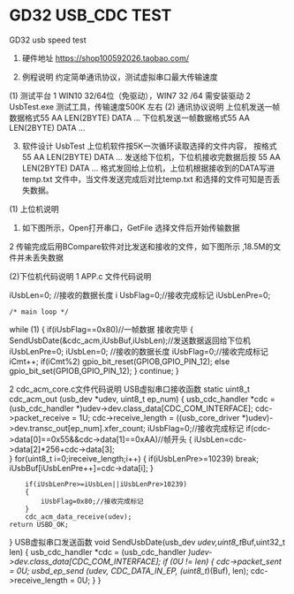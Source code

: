 # GD32 USB_CDC TEST
 GD32 usb speed test
1. 硬件地址
   https://shop100592026.taobao.com/
   
2.	例程说明
   约定简单通讯协议，测试虚拟串口最大传输速度

(1)  测试平台
  	1 WIN10 32/64位（免驱动），WIN7 32 /64 需安装驱动
       2 UsbTest.exe 测试工具，传输速度500K 左右
(2)   通讯协议说明
上位机发送一帧数据格式55 AA LEN(2BYTE) DATA ...
下位机发送一帧数据格式55 AA LEN(2BYTE) DATA ...

3.	软件设计
     UsbTest 上位机软件按5K一次循环读取选择的文件内容，
按格式 55 AA LEN(2BYTE) DATA ... 发送给下位机，下位机接收完数据后按
55 AA LEN(2BYTE) DATA ... 格式发回给上位机，上位机根据接收到的DATA写进temp.txt 
文件中，当文件发送完成后对比temp.txt 和选择的文件可知是否丢失数据。

(1)  上位机说明
1. 如下图所示，Open打开串口，GetFile 选择文件后开始传输数据
 

2 传输完成后用BCompare软件对比发送和接收的文件，如下图所示 ,18.5M的文件并未丢失数据
   

(2)下位机代码说明
     1 APP.c 文件代码说明
   	
iUsbLen=0;  //接收的数据长度
     i UsbFlag=0;//接收完成标记 
	 iUsbLenPre=0;
	
    /* main loop */
  while (1) 
	{
		if(iUsbFlag==0x80)//一帧数据 接收完毕
		{
			SendUsbDate(&cdc_acm,iUsbBuf,iUsbLen);//发送数据返回给下位机
			iUsbLenPre=0;
			iUsbLen=0;  //接收的数据长度
			iUsbFlag=0;//接收完成标记 
			iCmt++;
			if(iCmt%2) gpio_bit_reset(GPIOB,GPIO_PIN_12);
			else gpio_bit_set(GPIOB,GPIO_PIN_12);
		}
		continue;
    }

2 cdc_acm_core.c文件代码说明
USB虚拟串口接收函数
 static uint8_t cdc_acm_out (usb_dev *udev, uint8_t ep_num)
{
    usb_cdc_handler *cdc = (usb_cdc_handler *)udev->dev.class_data[CDC_COM_INTERFACE];
    cdc->packet_receive = 1U;
    cdc->receive_length = ((usb_core_driver *)udev)->dev.transc_out[ep_num].xfer_count;
	  iUsbFlag=0;//接收完成标记 
		if(cdc->data[0]==0x55&&cdc->data[1]==0xAA)//帧开头
		{
				iUsbLen=cdc->data[2]*256+cdc->data[3];	
		}
		for(uint8_t i=0;i<cdc->receive_length;i++)
		{
			if(iUsbLenPre>=10239) break;
			iUsbBuf[iUsbLenPre++]=cdc->data[i];
		}
		
		if(iUsbLenPre>=iUsbLen||iUsbLenPre>10239)	
		{
			iUsbFlag=0x80;//接收完成标记 
		}			
		cdc_acm_data_receive(udev);
    return USBD_OK;
}
USB虚拟串口发送函数
void SendUsbDate(usb_dev *udev,uint8_t*Buf,uint32_t len)
{
    usb_cdc_handler *cdc = (usb_cdc_handler *)udev->dev.class_data[CDC_COM_INTERFACE];
    if (0U != len) 
		{
        cdc->packet_sent = 0U;
        usbd_ep_send (udev, CDC_DATA_IN_EP, (uint8_t*)(Buf), len);
				cdc->receive_length = 0U;
    }
}

